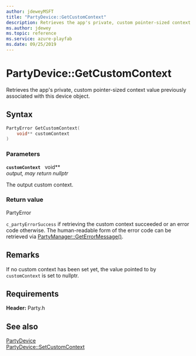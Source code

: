 ```yaml
---
author: jdeweyMSFT
title: "PartyDevice::GetCustomContext"
description: Retrieves the app's private, custom pointer-sized context value previously associated with this device object.
ms.author: jdewey
ms.topic: reference
ms.service: azure-playfab
ms.date: 09/25/2019
---
```


# PartyDevice::GetCustomContext  

Retrieves the app's private, custom pointer-sized context value previously associated with this device object.  

## Syntax  
  
```cpp
PartyError GetCustomContext(  
    void** customContext  
)  
```  
  
### Parameters  
  
**`customContext`** &nbsp; void**  
*output, may return nullptr*  
  
The output custom context.  
  
  
### Return value  
PartyError
  
```c_partyErrorSuccess``` if retrieving the custom context succeeded or an error code otherwise. The human-readable form of the error code can be retrieved via [PartyManager::GetErrorMessage()](../../PartyManager/methods/partymanager_geterrormessage.md).
  
## Remarks  
  
If no custom context has been set yet, the value pointed to by `customContext` is set to nullptr.
  
## Requirements  
  
**Header:** Party.h
  
## See also  
[PartyDevice](../partydevice.md)  
[PartyDevice::SetCustomContext](partydevice_setcustomcontext.md)
  
  
